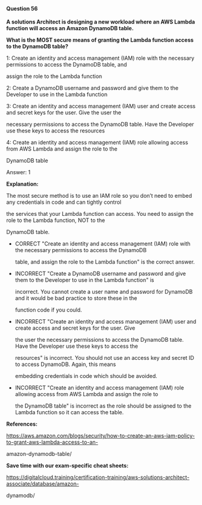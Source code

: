 #### Question  56


**A solutions Architect is designing a new workload where an AWS Lambda function will access an Amazon DynamoDB table.**


**What is the MOST secure means of granting the Lambda function access to the DynamoDB table?**


1: Create an identity and access management (IAM) role with the necessary permissions to access the DynamoDB table, and

assign the role to the Lambda function


2: Create a DynamoDB username and password and give them to the Developer to use in the Lambda function


3: Create an identity and access management (IAM) user and create access and secret keys for the user. Give the user the

necessary permissions to access the DynamoDB table. Have the Developer use these keys to access the resources


4: Create an identity and access management (IAM) role allowing access from AWS Lambda and assign the role to the

DynamoDB table


Answer: 1


**Explanation:**


The most secure method is to use an IAM role so you don’t need to embed any credentials in code and can tightly control

the services that your Lambda function can access. You need to assign the role to the Lambda function, NOT to the

DynamoDB table.


- CORRECT "Create an identity and access management (IAM) role with the necessary permissions to access the DynamoDB

  table, and assign the role to the Lambda function" is the correct answer.


- INCORRECT "Create a DynamoDB username and password and give them to the Developer to use in the Lambda function" is

  incorrect. You cannot create a user name and password for DynamoDB and it would be bad practice to store these in the

  function code if you could.


- INCORRECT "Create an identity and access management (IAM) user and create access and secret keys for the user. Give

  the user the necessary permissions to access the DynamoDB table. Have the Developer use these keys to access the

  resources" is incorrect. You should not use an access key and secret ID to access DynamoDB. Again, this means

  embedding credentials in code which should be avoided.


- INCORRECT "Create an identity and access management (IAM) role allowing access from AWS Lambda and assign the role to

  the DynamoDB table" is incorrect as the role should be assigned to the Lambda function so it can access the table.


**References:**


https://aws.amazon.com/blogs/security/how-to-create-an-aws-iam-policy-to-grant-aws-lambda-access-to-an-

amazon-dynamodb-table/


**Save time with our exam-specific cheat sheets:**


https://digitalcloud.training/certification-training/aws-solutions-architect-associate/database/amazon-

dynamodb/

